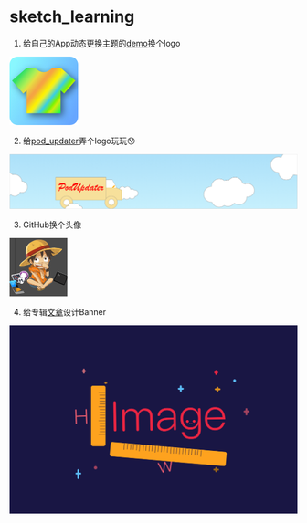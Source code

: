 # sketch_learning


1. 给自己的App动态更换主题的[demo](https://github.com/hwzss/WZTheme)换个logo



![小作品1](https://github.com/hwzss/sketch_learning/blob/master/%E4%BD%9C%E5%93%811/theme%402x.png)


2. 给[pod_updater](https://github.com/hwzss/pod_updater)弄个logo玩玩😯


![pod_updater](https://github.com/hwzss/sketch_learning/blob/master/%E4%BD%9C%E5%93%812/%E6%B7%A1%E8%93%9D%E8%89%B2%E9%A3%8E%E6%A0%BC1.png)


3. GitHub换个头像

<img src="https://raw.githubusercontent.com/hwzss/sketch_learning/master/5-%E6%98%A5%E8%8A%82%E7%BB%83%E7%BB%83%E6%89%8B/%E6%95%B2%E4%BB%A3%E7%A0%81%E7%9A%84%E8%B7%AF%E9%A3%9E.png" width="20%" />

4. 给专辑[文章](https://www.jianshu.com/p/cfc35d8546f0)设计Banner

![一张小图.png](https://raw.githubusercontent.com/hwzss/MyArticles/master/URL%E8%8E%B7%E5%8F%96%E5%9B%BE%E7%89%87%E5%AE%BD%E9%AB%98/URL%E8%8E%B7%E5%8F%96%E5%9B%BE%E7%89%87%E5%AE%BD%E9%AB%98.png)

